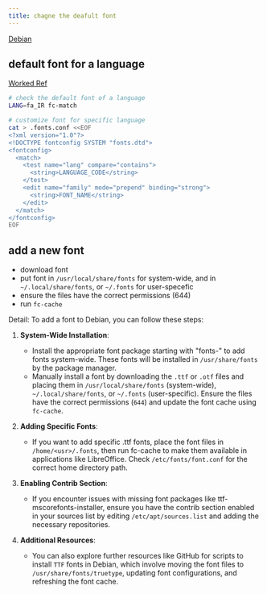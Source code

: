 ```yaml
---
title: chagne the deafult font
---
```


[Debian](https://wiki.debian.org/Fonts)

## default font for a language

[Worked Ref](https://askubuntu.com/questions/597342/change-default-font-for-a-specific-language)

```bash
# check the default font of a language
LANG=fa_IR fc-match

# customize font for specific language
cat > .fonts.conf <<EOF
<?xml version="1.0"?>
<!DOCTYPE fontconfig SYSTEM "fonts.dtd">
<fontconfig>
  <match>
    <test name="lang" compare="contains">
      <string>LANGUAGE_CODE</string>
    </test>
    <edit name="family" mode="prepend" binding="strong">
      <string>FONT_NAME</string>
    </edit>
  </match>
</fontconfig>
EOF

```

## add a new font

- download font
- put font in `/usr/local/share/fonts` for system-wide, and in `~/.local/share/fonts`, or `~/.fonts` for user-specefic
- ensure the files have the correct permissions (644)
- run `fc-cache`

Detail:
To add a font to Debian, you can follow these steps:

1. **System-Wide Installation**:
   - Install the appropriate font package starting with "fonts-" to add fonts system-wide. These fonts will be installed in `/usr/share/fonts` by the package manager.
   - Manually install a font by downloading the `.ttf` or `.otf` files and placing them in `/usr/local/share/fonts` (system-wide), `~/.local/share/fonts`, or `~/.fonts` (user-specific). Ensure the files have the correct permissions (`644`) and update the font cache using `fc-cache`.

2. **Adding Specific Fonts**:
   - If you want to add specific .ttf fonts, place the font files in `/home/<usr>/.fonts`, then run fc-cache to make them available in applications like LibreOffice. Check `/etc/fonts/font.conf` for the correct home directory path.

3. **Enabling Contrib Section**:
   - If you encounter issues with missing font packages like ttf-mscorefonts-installer, ensure you have the contrib section enabled in your sources list by editing `/etc/apt/sources.list` and adding the necessary repositories.

4. **Additional Resources**:
   - You can also explore further resources like GitHub for scripts to install `TTF` fonts in Debian, which involve moving the font files to `/usr/share/fonts/truetype`, updating font configurations, and refreshing the font cache.
